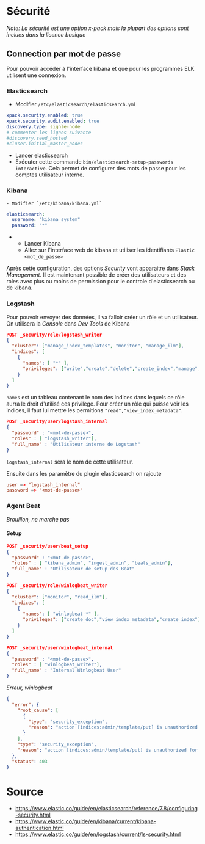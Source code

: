 # Sécurité

*Note: La sécurité est une option x-pack mais la plupart des options sont inclues dans la licence basique*

## Connection par mot de passe
Pour pouvoir accéder à l'interface kibana et que pour les programmes ELK utilisent une connexion.

### Elasticsearch
- Modifier `/etc/elasticsearch/elasticsearch.yml`
```yaml
xpack.security.enabled: true
xpack.security.audit.enabled: true
discovery.type: signle-node
# commenter les lignes suivante
#discovery.seed_hosted
#cluser.initial_master_nodes
``` 
- Lancer elasticsearch
- Exécuter cette commande `bin/elasticsearch-setup-passwords interactive`. Cela permet de configurer des mots de passe pour les comptes utilisateur interne.

### Kibana
    - Modifier `/etc/kibana/kibana.yml`
```yaml
elasticsearch:
  username: "kibana_system"
  password: "*"
```
- 
  - Lancer Kibana
  - Allez sur l'interface web de kibana et utiliser les identifiants `Elastic` `<mot_de_passe>`

Après cette configuration, des options *Security* vont apparaitre dans *Stack Management*.
Il est maintenant possible de créer des utilisateurs et des roles avec plus ou moins de permission pour le controle d'elasticsearch ou de kibana.

### Logstash
Pour pouvoir envoyer des données, il va falloir créer un rôle et un utilisateur. On utilisera la *Console* dans *Dev Tools* de Kibana
```json
POST _security/role/logstash_writer
{
  "cluster": ["manage_index_templates", "monitor", "manage_ilm"], 
  "indices": [
    {
      "names": [ "*" ], 
      "privileges": ["write","create","delete","create_index","manage","manage_ilm"]  
    }
  ]
}
```
`names` est un tableau contenant le nom des indices dans lequels ce rôle aurra le droit d'utilisé ces privilège.
Pour créer un rôle qui puisse voir les indices, il faut lui mettre les permitions `"read","view_index_metadata"`.

```json
POST _security/user/logstash_internal
{
  "password" : "<mot-de-passe>",
  "roles" : [ "logstash_writer"],
  "full_name" : "Utilisateur interne de Logstash"
}
```
`logstash_internal` sera le nom de cette utilisateur.

Ensuite dans les paramètre du plugin elasticsearch on rajoute
```conf
user => "logstash_internal"
password => "<mot-de-passe>"
```

### Agent Beat
*Brouillon, ne marche pas*
#### Setup


```json
POST _security/user/beat_setup
{
  "password" : "<mot-de-passe>",
  "roles" : [ "kibana_admin", "ingest_admin", "beats_admin"],
  "full_name" : "Utilisateur de setup des Beat"
}
```
```json
POST _security/role/winlogbeat_writer
{
  "cluster": ["monitor", "read_ilm"], 
  "indices": [
    {
      "names": [ "winlogbeat-*" ], 
      "privileges": ["create_doc","view_index_metadata","create_index"]  
    }
  ]
}
```
```json
POST _security/user/winlogbeat_internal
{
  "password" : "<mot-de-passe>",
  "roles" : [ "winlogbeat_writer"],
  "full_name" : "Internal Winlogbeat User"
}
```
<style>
.red {
  color: red;
}
</style>

*Erreur, winlogbeat*
```json
{
  "error": {
    "root_cause": [
      {
        "type": "security_exception",
        "reason": "action [indices:admin/template/put] is unauthorized for user [winlogbeat_internal]"
      }
    ],
    "type": "security_exception",
    "reason": "action [indices:admin/template/put] is unauthorized for user [winlogbeat_internal]"
  },
  "status": 403
}
```




# Source
- https://www.elastic.co/guide/en/elasticsearch/reference/7.8/configuring-security.html
- https://www.elastic.co/guide/en/kibana/current/kibana-authentication.html
- https://www.elastic.co/guide/en/logstash/current/ls-security.html